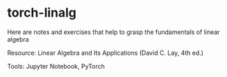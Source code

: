 # torch-linalg
Here are notes and exercises that help to grasp the fundamentals of linear algebra

Resource: Linear Algebra and Its Applications (David C. Lay, 4th ed.)
 
Tools: Jupyter Notebook, PyTorch  
